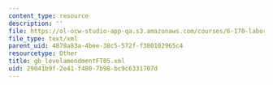 ```yaml
---
content_type: resource
description: ''
file: https://ol-ocw-studio-app-qa.s3.amazonaws.com/courses/6-170-laboratory-in-software-engineering-fall-2005/29041b9f2e41f4807b98bc9c6331707d_gb_levelamendmentFT05.xml
file_type: text/xml
parent_uid: 4878a83a-4bee-38c5-572f-f380102965c4
resourcetype: Other
title: gb_levelamendmentFT05.xml
uid: 29041b9f-2e41-f480-7b98-bc9c6331707d
---
```

